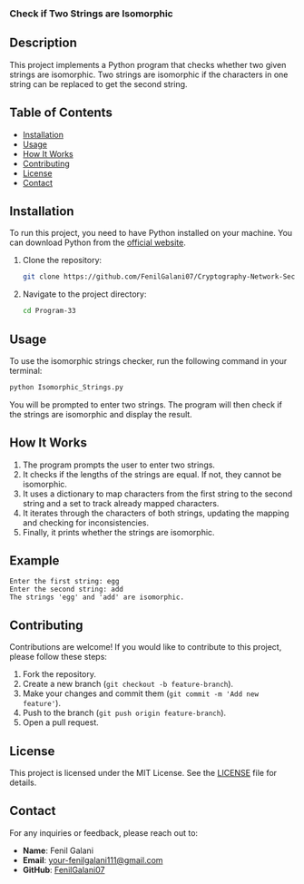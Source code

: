 ### Check if Two Strings are Isomorphic

## Description

This project implements a Python program that checks whether two given strings are isomorphic. Two strings are isomorphic if the characters in one string can be replaced to get the second string.

## Table of Contents

- [Installation](#installation)
- [Usage](#usage)
- [How It Works](#how-it-works)
- [Contributing](#contributing)
- [License](#license)
- [Contact](#contact)

## Installation

To run this project, you need to have Python installed on your machine. You can download Python from the [official website](https://www.python.org/downloads/).

1. Clone the repository:

   ```bash
   git clone https://github.com/FenilGalani07/Cryptography-Network-Security.git
   ```

2. Navigate to the project directory:

   ```bash
   cd Program-33
   ```

## Usage

To use the isomorphic strings checker, run the following command in your terminal:

```bash
python Isomorphic_Strings.py
```

You will be prompted to enter two strings. The program will then check if the strings are isomorphic and display the result.

## How It Works

1. The program prompts the user to enter two strings.
2. It checks if the lengths of the strings are equal. If not, they cannot be isomorphic.
3. It uses a dictionary to map characters from the first string to the second string and a set to track already mapped characters.
4. It iterates through the characters of both strings, updating the mapping and checking for inconsistencies.
5. Finally, it prints whether the strings are isomorphic.

## Example

```
Enter the first string: egg
Enter the second string: add
The strings 'egg' and 'add' are isomorphic.
```

## Contributing

Contributions are welcome! If you would like to contribute to this project, please follow these steps:

1. Fork the repository.
2. Create a new branch (`git checkout -b feature-branch`).
3. Make your changes and commit them (`git commit -m 'Add new feature'`).
4. Push to the branch (`git push origin feature-branch`).
5. Open a pull request.

## License

This project is licensed under the MIT License. See the [LICENSE](LICENSE) file for details.

## Contact

For any inquiries or feedback, please reach out to:

- **Name**: Fenil Galani
- **Email**: [your-fenilgalani111@gmail.com](mailto:your-fenilgalani111@gmail.com)
- **GitHub**: [FenilGalani07](https://github.com/FenilGalani07)
